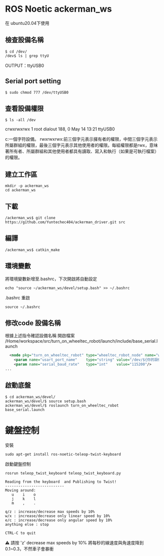 # ROS Noetic ackerman_ws
在 ubuntu20.04下使用
## 檢查設備名稱
```
$ cd /dev/
/dev$ ls | grep ttyU
```

OUTPUT：ttyUSB0

## Serial port setting
```
$ sudo chmod 777 /dev/ttyUSB0
```

## 查看設備權限
```
$ ls -all /dev
```
crwxrwxrwx   1 root dialout 188,     0 May 14 13:21 ttyUSB0

c:一個字符設備。
rwxrwxrwx:前三個字元表示擁有者的權限，中間三個字元表示所屬群組的權限，最後三個字元表示其他使用者的權限。每組權限都是rwx，意味著所有者、所屬群組和其他使用者都具有讀取、寫入和執行（如果是可執行檔案）的權限。
## 建立工作區
```
mkdir -p ackerman_ws
cd ackerman_ws
```

## 下載
```
/ackerman_ws$ git clone https://github.com/Yuntechec404/ackerman_driver.git src
```
## 編譯
```
/ackerman_ws$ catkin_make
```
## 環境變數
將環境變數新增至.bashrc，下次開啟將自動設定
```
echo "source ~/ackerman_ws/devel/setup.bash" >> ~/.bashrc
```
.bashrc 重啟
```
source ~/.bashrc
```

## 修改code 設備名稱
根據上述指令確認設備名稱
開啟檔案 /Home/workspace/src/turn_on_wheeltec_robot/launch/include/base_serial.launch
```xml
  <node pkg="turn_on_wheeltec_robot" type="wheeltec_robot_node" name="wheeltec_robot" output="screen" respawn="false">
    <param name="usart_port_name"    type="string" value="/dev/${你的設備名稱}"/>  
    <param name="serial_baud_rate"   type="int"    value="115200"/>
...
```
## 啟動底盤
```
$ cd ackerman_ws/devel/
ackerman_ws/devel/$ source setup.bash
ackerman_ws/devel/$ roslaunch turn_on_wheeltec_robot base_serial.launch
```
# 鍵盤控制
安裝
```
sudo apt-get install ros-noetic-teleop-twist-keyboard
```

啟動鍵盤控制
```
rosrun teleop_twist_keyboard teleop_twist_keyboard.py
```

```
Reading from the keyboard  and Publishing to Twist!
---------------------------
Moving around:
   u    i    o
   j    k    l
   m    ,    .

q/z : increase/decrease max speeds by 10%
w/x : increase/decrease only linear speed by 10%
e/c : increase/decrease only angular speed by 10%
anything else : stop

CTRL-C to quit
```
⚠️ 請按 'z'  decrease max speeds by 10%  將每秒的線速度與角速度降到 0.1~0.3，不然車子會暴衝
